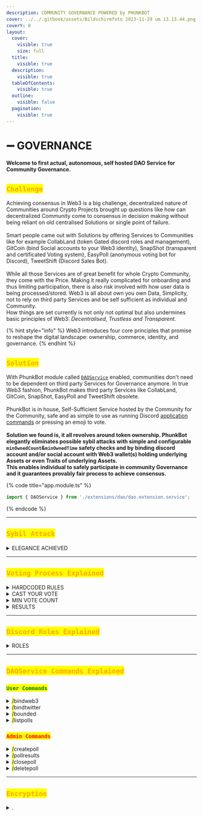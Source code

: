 ```yaml
---
description: COMMUNITY GOVERNANCE POWERED by PHUNKBOT
cover: ../../.gitbook/assets/Bildschirmfoto 2023-11-29 um 13.13.44.png
coverY: 0
layout:
  cover:
    visible: true
    size: full
  title:
    visible: true
  description:
    visible: true
  tableOfContents:
    visible: true
  outline:
    visible: false
  pagination:
    visible: true
---
```


# ➖ GOVERNANCE

#### Welcome to first actual, autonomous, self hosted DAO Service for Community Governance.

## <mark style="color:orange;">`Challenge`</mark>

Achieving consensus in Web3 is a big challenge, decentralized nature of Communities around Crypto Projects brought up questions like how can decentralized Community come to consensus in decision making without being reliant on old centralised Solutions or single point of failure. \
\
Smart people came out with Solutions by offering Services to Communities like for example CollabLand (token Gated discord roles and management), GitCoin (bind Social accounts to your Web3 identity), SnapShot (transparent and certificated Voting system), EasyPoll (anonymous voting bot for Discord), TweetShift (Discord Sales Bot). \
\
While all those Services are of great benefit for whole Crypto Community, they come with the Price. Making it really complicated for onboarding and thus limiting participation, there is also risk involved with how user data is being processed/stored. Web3 is all about own you own Data, Simplicity, not to rely on third party Services and be self sufficient as individual and Community. \
How things are set currently is not only not optimal but also undermines basic principles of Web3: _Decentralised, Trustless and Transparent._&#x20;

{% hint style="info" %}
Web3 introduces four core principles that promise to reshape the digital landscape: ownership, commerce, identity, and governance.
{% endhint %}

## <mark style="color:orange;">`Solution`</mark>

With PhunkBot module called [`DAOService`](features.md) enabled, communities don't need to be dependent on third party Services for Governance anymore. In true Web3 fashion, PhunkBot makes third party Services like CollabLand, GitCoin, SnapShot, EasyPoll and TweetShift obsolete. \
\
PhunkBot is in house, Self-Sufficient Service hosted by the Community for the Community, safe and as simple to use as running Discord [application commands](governance.md#daoservice-commands-explained) or pressing an emoji to vote.\
\
**Solution we found is, it all revolves around token ownership. PhunkBot elegantly eliminates possible sybil attacks with simple and configurable `minOwnedCount`&`minOwnedTime` safety checks and by binding discord account and/or social account with Web3 wallet(s) holding underlying Assets or even Traits of underlying Assets.** \
**This enables individual to safely participate in community Governance and it guarantees provably fair process to achieve consensus.**&#x20;

{% code title="app.module.ts" %}
```typescript
import { DAOService } from './extensions/dao/dao.extension.service';
```
{% endcode %}

***

## <mark style="color:orange;">`Sybil Attack`</mark>

<details>

<summary>ELEGANCE ACHIEVED</summary>

Hardly any Community in Crypto is immune to [Sybil Attack](https://en.wikipedia.org/wiki/Sybil\_attack) especially where individuals can exploit Governance system to their monetary advantage.

We at Phunks Community, while exploring best ways to Achieve consensus for Proposals came to conclusion that [current system](governance.md#challenge) if flawed and undermines basic Principles of Web3.&#x20;

We found a new, better way to Govern decentralized Community by utilising already available ideas and tools into Simple yet powerful way.

We enabled PhunkBot to serve as autonomous, trustless Bot that elegantly eliminates Sybil in dynamic and configurable setup. &#x20;

{% code title="config.ts" %}
```typescript
      minOwnedCount: 1,
      minOwnedTime: 15, // in days
```
{% endcode %}

Example Above is set off Parameters that writes a Simple Rule that if user has minimum of \
1 underlying Asset and owns that Asset for minimum of 15 days is allowed to Vote. Only works if that user already [bounded](governance.md#bounded) his Discord and/or Twitter account to his Web3 wallet(s).&#x20;

Example bellow is another (optional) set of rules where only [permitted](governance.md#createpoll) Discord Roles that PhunkBot granted to a specific underlying Assets/Traits are allowed to Vote.&#x20;

{% code title="dao.extention.service.ts" %}
```typescript
if (poll.discord_role_id && !member.roles.cache.has(poll.discord_role_id)) {
```
{% endcode %}

<mark style="background-color:orange;">Also here, First rule</mark> <mark style="background-color:orange;"></mark><mark style="background-color:orange;">**minOwnedCount & minOwnedTime**</mark> <mark style="background-color:orange;"></mark><mark style="background-color:orange;">always applies.</mark> \ <mark style="background-color:orange;">Additional Rules like</mark> <mark style="background-color:orange;"></mark><mark style="background-color:orange;">**minDiscordActivity & minTwitterActivity**</mark> <mark style="background-color:orange;"></mark><mark style="background-color:orange;">can be added in the future.</mark>&#x20;

</details>

***

## <mark style="color:orange;">`Voting Process Explained`</mark>

<details>

<summary>HARDCODED RULES</summary>

#### For users to participate in Voting Process, few simple conditions needs to be met.

* User holds underlying Asset, for example Phunk NFT.
* User holds underlying Asset for minimum [threshold](governance.md#sybil-attack) time set.
* User has Discord and optional Twitter Account.
* User [bounded](governance.md#daoservice-commands-explained) his Discord and optional Twitter Account.
* For Vote to be considered Success, min Vote count [threshold](governance.md#min-vote-count) needs to be reached.

<mark style="background-color:green;">That's it! Player one ready, go!</mark>&#x20;

</details>

<details>

<summary>CAST YOUR VOTE</summary>

By default users have two options to Vote 👍 (Yes) and 👎 (No).

Note: your Vote is anonymous and is not visible to other users, however Admins are allowed to privately [audit](governance.md#pollresults) all the Voters/Votes for [security](governance.md#sybil-attack) purposes and if necessary to provide proof in case of a dispute.

Note**:** once Voted, Vote can not be redacted! You can however change your Vote from yes to no or other way around during whole voting period without limitations.

#### If Vote was successfully recorded, user gets confirmation message from PhunkBot

![](<../../.gitbook/assets/image (83).png>)

#### If user is not allowed to Vote, user gets notification message from PhunkBot

![](<../../.gitbook/assets/image (84).png>)

<mark style="background-color:orange;">To see all Active Polls to Vote, simply run /listpolls</mark> [<mark style="background-color:orange;">command</mark>](governance.md#daoservice-commands-explained) <mark style="background-color:orange;">on Discord or go to:</mark>\
[https://phunk.cc/polls/](https://phunk.cc/polls/)

#### DEMO

<img src="../../.gitbook/assets/2023-12-05_10-06-43 (1).gif" alt="" data-size="original">

VOTE DEMO FOR CUSTOM DISCORD ROLE POWERED by PHUNKBOT&#x20;

</details>

<details>

<summary>MIN VOTE COUNT</summary>

Optional Admins can set `minimumVotesRequired` for Poll to be considered Success or if minimum threshold was not Reached is marked as Failed, therefore consensus not reached.&#x20;

{% code title="dao.extention.service.ts" %}
```typescript
    if (minimumVotesRequired) {
      const reached = voteCount >= minimumVotesRequired ? '✅' : '❌'
      msg += `\nMinimum votes required: **${minimumVotesRequired}** (Reached: ${reached})`
    }
```
{% endcode %}

#### Input

<img src="../../.gitbook/assets/Bildschirmfoto 2023-12-03 um 10.15.49.png" alt="" data-size="original">

#### Output

<img src="../../.gitbook/assets/Bildschirmfoto 2023-12-03 um 10.15.21.png" alt="" data-size="original">

<mark style="background-color:orange;">Note: If min threshold of Votes is set too for example 30 and reached; Min votes required:</mark> <mark style="background-color:orange;"></mark><mark style="background-color:orange;">**30**</mark> <mark style="background-color:orange;"></mark><mark style="background-color:orange;">(Reached: ❌) will automatically change to Min votes required:</mark> <mark style="background-color:orange;"></mark><mark style="background-color:orange;">**30**</mark> <mark style="background-color:orange;"></mark><mark style="background-color:orange;">(Reached: ✅).</mark>

</details>

<details>

<summary>RESULTS</summary>

To avoid user being influenced by Vote weight going in one direction and to keep Voting process as fair as possible, it is not possible to see current results nor count of yes or no Votes/Voters. Only after [set time](governance.md#createpoll) for Poll expired, final results are automatically Revealed.

#### Output

![](<../../.gitbook/assets/Bildschirmfoto 2023-12-04 um 07.09.22.png>)

</details>

***

## <mark style="color:orange;">`Discord Roles Explained`</mark>

<details>

<summary>ROLES</summary>

By binding Discord Account with your Web3 wallet(s), PhunkBot automatically Grants you Discord roles depending on underlying Asset and parameters set under `src/config.ts`.&#x20;

This can be for example one Role for holding underlying Asset of Multiple Roles for holding Specific Traits of underlying Collection.

<img src="../../.gitbook/assets/Bildschirmfoto 2023-11-30 um 22.49.38.png" alt="" data-size="original">

#### Code Example of Role granted to Stringy Hair Trait Holders

{% code title="config.ts" %}
```typescript
    {
      guildId: '873564453227094078',
      roleId: '1174817463515500574',
      specificTrait: {
        traitType: 'Hair',
        traitValue: 'Stringy Hair'
      }
    },
```
{% endcode %}

#### Example of PhunkBot log when granting roles

{% code title="dao.extention.service.ts" %}
```typescript
[start:prod] [2023-11-30 22:58:57] [dao.extension.service] [info]: grantRoles()
[start:prod] --> granting PHUNK to avolalim.eth
[start:prod] --> granting PHUNK to MACHO 💥
[start:prod] --> granting PHUNK to .meuleman
[start:prod] --> granting PHUNK to dovebot <afk>
[start:prod] --> granting PHUNK to shalfean
[start:prod] --> granting PHUNK to qukuaiboyou
[start:prod] --> granting PHUNK to jacopoman
[start:prod] --> granting PHUNK to 9999999333
[start:prod] --> granting PHUNK to cadillion
[start:prod] --> granting PHUNK to doli0li
[start:prod] --> granting PHUNK to web_gnar
```
{% endcode %}

<mark style="background-color:orange;">grantRoles() is handled by PhunkBot automatically and if user at anytime or for any reason removes underlying Asset from his bounded Web3 wallet, Role(s) get redacted.</mark> \
<mark style="background-color:red;">**Grace period is set to 24h!**</mark>

</details>

***

## <mark style="color:orange;">`DAOService Commands Explained`</mark>

### <mark style="color:green;">`User Commands`</mark>

<details>

<summary><mark style="color:blue;">/</mark>bindweb3</summary>

User command to bind Discord Account with Web3 wallet(s).

#### User Command

```typescript
/bindweb3
```

#### Output

<img src="../../.gitbook/assets/Bildschirmfoto 2023-12-02 um 00.35.43.png" alt="" data-size="original">

</details>

<details>

<summary><mark style="color:blue;">/</mark>bindtwitter</summary>

User command to bind Twitter Account with Web3 wallet(s).

#### User Command

```typescript
/bindtwitter
```

#### Output

<img src="../../.gitbook/assets/Bildschirmfoto 2023-12-02 um 00.36.51.png" alt="" data-size="original">

</details>

<details>

<summary><mark style="color:blue;">/</mark>bounded</summary>

List bounded Web3 wallet(s) and Twitter Account to your Discord Account.&#x20;

#### User Command

```typescript
/bounded
```

#### Output

<img src="../../.gitbook/assets/Bildschirmfoto 2023-11-30 um 23.29.09.png" alt="" data-size="original">\
<mark style="background-color:orange;">To preserve privacy, command output is only Visible to user that called it.</mark>&#x20;

</details>

<details>

<summary><mark style="color:blue;">/</mark>listpolls</summary>

#### To make it easy for users to keep track of Active Polls, users can run this command at any time without limitations. Wen called it will List all Active Polls and link to each Poll.

#### User Command

```typescript
/listpolls
```

![](<../../.gitbook/assets/image (81).png>)

#### Output

![](<../../.gitbook/assets/image (82).png>)

<mark style="background-color:orange;">For non Discord users, all Active and Finished Polls are visible at:</mark> [https://phunk.cc/polls/](https://phunk.cc/polls/)

</details>

### <mark style="color:red;">`Admin Commands`</mark>

<details>

<summary><mark style="color:blue;">/</mark>createpoll</summary>

This commands is reserved for Discord Admins only, executing this command with parameters set kicks off new Poll where community can vote on Active proposals and as a result achieve consensus.

* Voting itself is anonymous and final results get auto revealed only after set time expires.&#x20;
* Only Admins are [permitted](governance.md#pollresults) to see casted Votes and Voters for auditing purposes.
* If optional <mark style="color:blue;">\<role></mark> is set, only users with set Discord role can cast a Vote.
* With set parameters under src/config.ts Sybil attacks are mitigated, read more [here](governance.md#sybil-attack-handling).

#### Admin Command

```typescript
/createpoll <description> <duration> <role> <emoji> <link> <minimumvotes> 
```

![](<../../.gitbook/assets/Bildschirmfoto 2023-12-03 um 10.15.49 (1).png>)

#### Output

![](<../../.gitbook/assets/Bildschirmfoto 2023-12-03 um 10.15.21 (1).png>)

</details>

<details>

<summary><mark style="color:blue;">/</mark>pollresults</summary>

This commands is reserved for Discord Admins only. It will display SnapShot of Vote result and will list all the Voters for Current and Past Polls.

#### Admin Command

```typescript
/pollresults <poll id>
```

![](<../../.gitbook/assets/image (76).png>)

#### How to get Poll ID?

![](<../../.gitbook/assets/image (78).png>)

To see this option, on your Discord settings, you will need to have Developer mode turned ON.

<img src="../../.gitbook/assets/Bildschirmfoto 2023-12-02 um 00.11.25.png" alt="" data-size="original">

#### Output

![](<../../.gitbook/assets/image (77).png>)

<mark style="background-color:orange;">This is Visible to Admins only and it is on their own discretion if they will share this information with the Community.</mark>&#x20;

</details>

<details>

<summary><mark style="color:blue;">/</mark>closepoll</summary>

This commands is reserved for Discord Admins only. It will Force Close currently Active Poll.\
If used, PhunkBot will Print this interaction and it will be visible to users.&#x20;

#### Admin Command

```typescript
/closepoll <poll id>
```

![](<../../.gitbook/assets/image (79).png>)

#### Output

<img src="../../.gitbook/assets/Bildschirmfoto 2023-12-02 um 00.28.30.png" alt="" data-size="original">

</details>

<details>

<summary><mark style="color:blue;">/</mark>deletepoll</summary>

This commands is reserved for Discord Admins only. It will Force Delete currently Active Poll.\
If used, PhunkBot will Print this interaction and it will be visible to users.&#x20;

#### Admin Command

```typescript
/deletepoll <poll id>
```

![](<../../.gitbook/assets/image (80).png>)

#### Output

<img src="../../.gitbook/assets/Bildschirmfoto 2023-12-02 um 00.28.59.png" alt="" data-size="original">

</details>

***

## <mark style="color:orange;">`Encryption`</mark>

<details>

<summary>.</summary>



</details>
